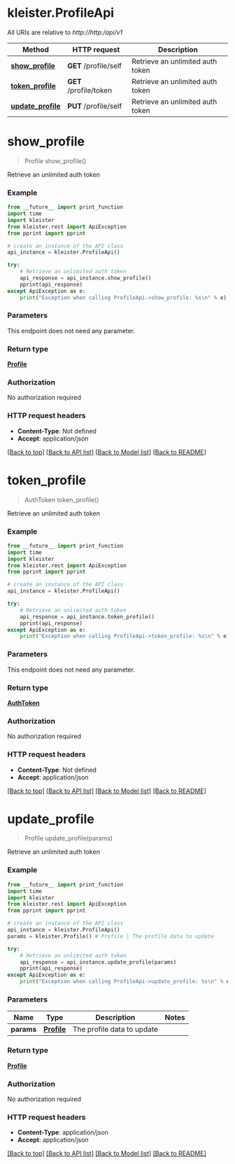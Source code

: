 # kleister.ProfileApi

All URIs are relative to *http://http:/api/v1*

Method | HTTP request | Description
------------- | ------------- | -------------
[**show_profile**](ProfileApi.md#show_profile) | **GET** /profile/self | Retrieve an unlimited auth token
[**token_profile**](ProfileApi.md#token_profile) | **GET** /profile/token | Retrieve an unlimited auth token
[**update_profile**](ProfileApi.md#update_profile) | **PUT** /profile/self | Retrieve an unlimited auth token


# **show_profile**
> Profile show_profile()

Retrieve an unlimited auth token

### Example

```python
from __future__ import print_function
import time
import kleister
from kleister.rest import ApiException
from pprint import pprint

# create an instance of the API class
api_instance = kleister.ProfileApi()

try:
    # Retrieve an unlimited auth token
    api_response = api_instance.show_profile()
    pprint(api_response)
except ApiException as e:
    print("Exception when calling ProfileApi->show_profile: %s\n" % e)
```

### Parameters
This endpoint does not need any parameter.

### Return type

[**Profile**](Profile.md)

### Authorization

No authorization required

### HTTP request headers

 - **Content-Type**: Not defined
 - **Accept**: application/json

[[Back to top]](#) [[Back to API list]](../README.md#documentation-for-api-endpoints) [[Back to Model list]](../README.md#documentation-for-models) [[Back to README]](../README.md)

# **token_profile**
> AuthToken token_profile()

Retrieve an unlimited auth token

### Example

```python
from __future__ import print_function
import time
import kleister
from kleister.rest import ApiException
from pprint import pprint

# create an instance of the API class
api_instance = kleister.ProfileApi()

try:
    # Retrieve an unlimited auth token
    api_response = api_instance.token_profile()
    pprint(api_response)
except ApiException as e:
    print("Exception when calling ProfileApi->token_profile: %s\n" % e)
```

### Parameters
This endpoint does not need any parameter.

### Return type

[**AuthToken**](AuthToken.md)

### Authorization

No authorization required

### HTTP request headers

 - **Content-Type**: Not defined
 - **Accept**: application/json

[[Back to top]](#) [[Back to API list]](../README.md#documentation-for-api-endpoints) [[Back to Model list]](../README.md#documentation-for-models) [[Back to README]](../README.md)

# **update_profile**
> Profile update_profile(params)

Retrieve an unlimited auth token

### Example

```python
from __future__ import print_function
import time
import kleister
from kleister.rest import ApiException
from pprint import pprint

# create an instance of the API class
api_instance = kleister.ProfileApi()
params = kleister.Profile() # Profile | The profile data to update

try:
    # Retrieve an unlimited auth token
    api_response = api_instance.update_profile(params)
    pprint(api_response)
except ApiException as e:
    print("Exception when calling ProfileApi->update_profile: %s\n" % e)
```

### Parameters

Name | Type | Description  | Notes
------------- | ------------- | ------------- | -------------
 **params** | [**Profile**](Profile.md)| The profile data to update | 

### Return type

[**Profile**](Profile.md)

### Authorization

No authorization required

### HTTP request headers

 - **Content-Type**: application/json
 - **Accept**: application/json

[[Back to top]](#) [[Back to API list]](../README.md#documentation-for-api-endpoints) [[Back to Model list]](../README.md#documentation-for-models) [[Back to README]](../README.md)

